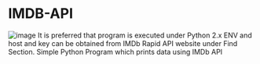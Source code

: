 # IMDB-API
![image](https://user-images.githubusercontent.com/64645832/133921028-acfa0a76-a066-4e0a-8fa3-43147d7be395.png)
It is preferred that program is executed under Python 2.x ENV and host and key can be obtained from IMDb Rapid API website under Find Section.
Simple Python Program which prints data using IMDb API
